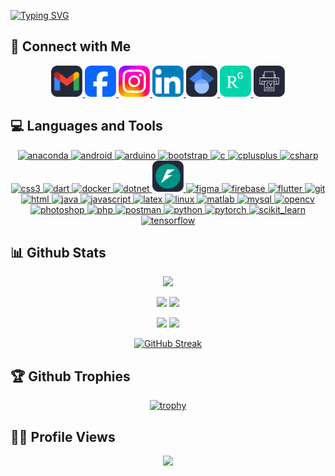 <div>

[![Typing SVG](https://readme-typing-svg.demolab.com?font=Caveat&size=50&duration=2500&pause=400&center=true&vCenter=true&multiline=true&width=850&height=200&lines=Hi;I'm+Shamim+Rahim+Refat;ML%2FAI+Enthusiast)](https://git.io/typing-svg)

</div>

## 💬 Connect with Me
<p align="center">
    <a href="mailto:n.a.refat2000@gmail.com" target="blank"> <img src="https://raw.githubusercontent.com/SapphireFang1998/Icons/refs/heads/main/Gmail.svg" alt="gmail" width="50" height="50"/> </a>
    <a href="https://www.facebook.com/SapphireFang1998/" target="blank"> <img src="https://raw.githubusercontent.com/SapphireFang1998/Icons/refs/heads/main/Facebook.svg" alt="gmail" width="50" height="50"/> </a>
    <a href="https://www.instagram.com/sapphirefang1998/" target="blank"> <img src="https://raw.githubusercontent.com/SapphireFang1998/Icons/refs/heads/main/Instagram.svg" alt="gmail" width="50" height="50"/> </a>
    <a href="https://www.linkedin.com/in/sapphirefang1998" target="blank"> <img src="https://raw.githubusercontent.com/SapphireFang1998/Icons/refs/heads/main/Linkedin.svg" alt="gmail" width="50" height="50"/> </a>
    <a href="https://scholar.google.com/citations?user=bbQPmEcAAAAJ" target="blank"> <img src="https://raw.githubusercontent.com/SapphireFang1998/Icons/refs/heads/main/GoogleScholar.svg" alt="gmail" width="50" height="50"/> </a>
    <a href="https://www.researchgate.net/profile/Shamim-Rahim-Refat" target="blank"> <img src="https://raw.githubusercontent.com/SapphireFang1998/Icons/refs/heads/main/ResearchGate.svg" alt="gmail" width="50" height="50"/> </a>
    <a href="https://github.com/SapphireFang1998/RESUME/blob/main/RESUME.pdf" target="blank"> <img src="https://raw.githubusercontent.com/SapphireFang1998/Icons/refs/heads/main/CV.svg" alt="gmail" width="50" height="50"/> </a>
</p>

## 💻 Languages and Tools
<p align="center"> 
    <a href="https://www.anaconda.com/" target="_blank" rel="noreferrer"> <img src="https://skillicons.dev/icons?i=anaconda&theme=dark" alt="anaconda" width="50" height="50"/> </a> 
    <a href="https://developer.android.com/" target="_blank" rel="noreferrer"> <img src="https://skillicons.dev/icons?i=androidstudio&theme=dark" alt="android" width="50" height="50"/> </a> 
    <a href="https://www.arduino.cc/" target="_blank" rel="noreferrer"> <img src="https://skillicons.dev/icons?i=arduino&theme=dark" alt="arduino" width="50" height="50"/> </a> 
    <a href="https://getbootstrap.com/" target="_blank" rel="noreferrer"> <img src="https://skillicons.dev/icons?i=bootstrap&theme=dark" alt="bootstrap" width="50" height="50"/> </a> 
    <a href="https://www.cprogramming.com/" target="_blank" rel="noreferrer"> <img src="https://skillicons.dev/icons?i=c&theme=dark" alt="c" width="50" height="50"/> </a> 
    <a href="https://www.w3schools.com/cpp/" target="_blank" rel="noreferrer"> <img src="https://skillicons.dev/icons?i=cpp&theme=dark" alt="cplusplus" width="50" height="50"/> </a> 
    <a href="https://www.w3schools.com/cs/" target="_blank" rel="noreferrer"> <img src="https://skillicons.dev/icons?i=cs&theme=dark" alt="csharp" width="50" height="50"/> </a> 
    <a href="https://www.w3schools.com/css/" target="_blank" rel="noreferrer"> <img src="https://skillicons.dev/icons?i=css&theme=dark" alt="css3" width="50" height="50"/> </a> 
    <a href="https://dart.dev/" target="_blank" rel="noreferrer"> <img src="https://skillicons.dev/icons?i=dart&theme=dark" alt="dart" width="50" height="50"/> </a> 
    <a href="https://www.docker.com/" target="_blank" rel="noreferrer"> <img src="https://skillicons.dev/icons?i=docker&theme=dark" alt="docker" width="50" height="50"/> </a> 
    <a href="https://dotnet.microsoft.com/" target="_blank" rel="noreferrer"> <img src="https://skillicons.dev/icons?i=dotnet&theme=dark" alt="dotnet" width="50" height="50"/> </a> 
    <a href="https://fastapi.tiangolo.com/" target="_blank" rel="noreferrer"> <img src="https://raw.githubusercontent.com/SapphireFang1998/Icons/refs/heads/main/FastAPI.svg" alt="fastapi" width="50" height="50"/> </a> 
    <a href="https://www.figma.com/" target="_blank" rel="noreferrer"> <img src="https://skillicons.dev/icons?i=figma&theme=dark" alt="figma" width="50" height="50"/> </a> 
    <a href="https://firebase.google.com/" target="_blank" rel="noreferrer"> <img src="https://skillicons.dev/icons?i=firebase&theme=dark" alt="firebase" width="50" height="50"/> </a> 
    <a href="https://flutter.dev/" target="_blank" rel="noreferrer"> <img src="https://skillicons.dev/icons?i=flutter&theme=dark" alt="flutter" width="50" height="50"/> </a> 
    <a href="https://git-scm.com/" target="_blank" rel="noreferrer"> <img src="https://skillicons.dev/icons?i=git&theme=dark" alt="git" width="50" height="50"/> </a> 
    <a href="https://www.w3.org/html/" target="_blank" rel="noreferrer"> <img src="https://skillicons.dev/icons?i=html&theme=dark" alt="html" width="50" height="50"/> </a> 
    <a href="https://www.java.com/" target="_blank" rel="noreferrer"> <img src="https://skillicons.dev/icons?i=java&theme=dark" alt="java" width="50" height="50"/> </a> 
    <a href="https://developer.mozilla.org/en-US/docs/Web/JavaScript/" target="_blank" rel="noreferrer"> <img src="https://skillicons.dev/icons?i=js&theme=dark" alt="javascript" width="50" height="50"/> </a> 
    <a href="https://www.overleaf.com/" target="_blank" rel="noreferrer"> <img src="https://skillicons.dev/icons?i=latex&theme=dark" alt="latex" width="50" height="50"/> </a> 
    <a href="https://www.linux.org/" target="_blank" rel="noreferrer"> <img src="https://skillicons.dev/icons?i=linux&theme=dark" alt="linux" width="50" height="50"/> </a> 
    <a href="https://www.mathworks.com/" target="_blank" rel="noreferrer"> <img src="https://skillicons.dev/icons?i=matlab&theme=dark" alt="matlab" width="50" height="50"/> </a> 
    <a href="https://www.mysql.com/" target="_blank" rel="noreferrer"> <img src="https://skillicons.dev/icons?i=mysql&theme=dark" alt="mysql" width="50" height="50"/> </a> 
    <a href="https://opencv.org/" target="_blank" rel="noreferrer"> <img src="https://skillicons.dev/icons?i=opencv&theme=dark" alt="opencv" width="50" height="50"/> </a> 
    <a href="https://www.adobe.com/products/photoshop.html" target="_blank" rel="noreferrer"> <img src="https://skillicons.dev/icons?i=ps&theme=dark" alt="photoshop" width="50" height="50"/> </a> 
    <a href="https://www.php.net" target="_blank" rel="noreferrer"> <img src="https://skillicons.dev/icons?i=php&theme=dark" alt="php" width="50" height="50"/> </a> 
    <a href="https://postman.com" target="_blank" rel="noreferrer"> <img src="https://skillicons.dev/icons?i=postman&theme=dark" alt="postman" width="50" height="50"/> </a> 
    <a href="https://www.python.org" target="_blank" rel="noreferrer"> <img src="https://skillicons.dev/icons?i=py&theme=dark" alt="python" width="50" height="50"/> </a> 
    <a href="https://pytorch.org/" target="_blank" rel="noreferrer"> <img src="https://skillicons.dev/icons?i=pytorch&theme=dark" alt="pytorch" width="50" height="50"/> </a> 
    <a href="https://scikit-learn.org/" target="_blank" rel="noreferrer"> <img src="https://skillicons.dev/icons?i=sklearn&theme=dark" alt="scikit_learn" width="50" height="50"/> </a> 
    <a href="https://www.tensorflow.org" target="_blank" rel="noreferrer"> <img src="https://skillicons.dev/icons?i=tensorflow&theme=dark" alt="tensorflow" width="50" height="50"/> </a> 
</p>

## 📊 Github Stats
<div align="center">
    
![](http://github-profile-summary-cards.vercel.app/api/cards/profile-details?username=SapphireFang1998&theme=dracula)

![](http://github-profile-summary-cards.vercel.app/api/cards/stats?username=SapphireFang1998&theme=dracula)
![](http://github-profile-summary-cards.vercel.app/api/cards/productive-time?username=SapphireFang1998&theme=dracula)

![](http://github-profile-summary-cards.vercel.app/api/cards/repos-per-language?username=SapphireFang1998&theme=dracula)
![](http://github-profile-summary-cards.vercel.app/api/cards/most-commit-language?username=SapphireFang1998&theme=dracula)

[![GitHub Streak](https://streak-stats.demolab.com?user=SapphireFang1998&theme=dracula&card_width=700)](https://git.io/streak-stats)

</div>

## 🏆 Github Trophies
<div align="center">
    
[![trophy](https://github-profile-trophy.vercel.app/?username=sapphirefang1998&theme=dracula&row=2&column=5)](https://github.com/ryo-ma/github-profile-trophy)

</div>

## 🤵‍♂️ Profile Views
<div align="center">
    
![](https://count.getloli.com/@SapphireFang1998?name=SapphireFang1998&theme=booru-vp&padding=7&offset=0&align=bottom&scale=1&pixelated=1&darkmode=0)

</div>

